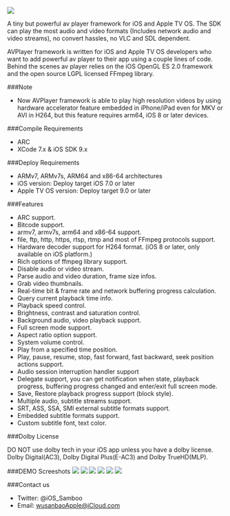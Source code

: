 
[![](https://dl.dropboxusercontent.com/u/87201024/avplayer/banner.jpg)](https://dl.dropboxusercontent.com/u/87201024/avplayer/banner.jpg)

A tiny but powerful av player framework for iOS and Apple TV OS. The SDK can play the most audio and video formats (Includes network audio and video streams), no convert hassles, no VLC and SDL dependent.

AVPlayer framework is written for iOS and Apple TV OS developers who want to add powerful av player to their app using a couple lines of code. Behind the scenes av player relies on the iOS OpenGL ES 2.0 framework and the open source LGPL licensed FFmpeg library.

###Note
- Now AVPlayer framework is able to play high resolution videos by using hardware accelerator feature embedded in iPhone/iPad even for MKV or AVI in H264, but this feature requires arm64, iOS 8 or later devices.
 
###Compile Requirements

 - ARC
 - XCode 7.x & iOS SDK 9.x

###Deploy Requirements

 - ARMv7, ARMv7s, ARM64 and x86-64 architectures
 - iOS version: Deploy target iOS 7.0 or later
 - Apple TV OS version: Deploy target 9.0 or later

###Features

 - ARC support.
 - Bitcode support.
 - armv7, armv7s, arm64 and x86-64 support.
 - file, ftp, http, https, rtsp, rtmp and most of FFmpeg protocols support.
 - Hardware decoder support for H264 format. (iOS 8 or later, only available on iOS platform.)
 - Rich options of ffmpeg library support.
 - Disable audio or video stream.
 - Parse audio and video duration, frame size infos.
 - Grab video thumbnails.
 - Real-time bit & frame rate and network buffering progress calculation.
 - Query current playback time info.
 - Playback speed control.
 - Brightness, contrast and saturation control.
 - Background audio, video playback support.
 - Full screen mode support.
 - Aspect ratio option support.
 - System volume control.
 - Play from a specified time position.
 - Play, pause, resume, stop, fast forward, fast backward, seek position actions support.
 - Audio session interruption handler support
 - Delegate support, you can get notification when state, playback progress, buffering progress changed and enter/exit full screen mode.
 - Save, Restore playback progress support (block style).
 - Multiple audio, subtitle streams support.
 - SRT, ASS, SSA, SMI external subtitle formats support.
 - Embedded subtitle formats support.
 - Custom subtitle font, text color.

###Dolby License

DO NOT use dolby tech in your iOS app unless you have a dolby license.
Dolby Digital(AC3), Dolby Digital Plus(E-AC3) and Dolby TrueHD(MLP).

###DEMO Screeshots
[![](https://dl.dropboxusercontent.com/u/87201024/avplayer/1.png)](https://dl.dropboxusercontent.com/u/87201024/avplayer/1.png)
[![](https://dl.dropboxusercontent.com/u/87201024/avplayer/2.png)](https://dl.dropboxusercontent.com/u/87201024/avplayer/2.png)
[![](https://dl.dropboxusercontent.com/u/87201024/avplayer/3.png)](https://dl.dropboxusercontent.com/u/87201024/avplayer/3.png)
[![](https://dl.dropboxusercontent.com/u/87201024/avplayer/6.png)](https://dl.dropboxusercontent.com/u/87201024/avplayer/6.png)
[![](https://dl.dropboxusercontent.com/u/87201024/avplayer/4.png)](https://dl.dropboxusercontent.com/u/87201024/avplayer/4.png)
[![](https://dl.dropboxusercontent.com/u/87201024/avplayer/5.png)](https://dl.dropboxusercontent.com/u/87201024/avplayer/5.png)

###Contact us

 - Twitter: @iOS_Samboo
 - Email: wusanbaoApple@iCloud.com
